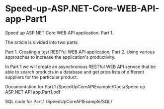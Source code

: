 # Speed-up-ASP.NET-Core-WEB-API-app-Part1
Speed up ASP.NET Core WEB API application. Part 1.

The article is divided into two parts:

Part 1. Creating a test RESTful WEB API application;
Part 2. Using various approaches to increase the application's productivity.

In Part 1 we will create an asynchronous RESTful WEB API service that be able to search products in a database and get price lists of different suppliers for the particular product.

Documentation for Part.1
/SpeedUpCoreAPIExample/Docs/Speed up ASP.NET API app.Part1.pdf

SQL code for Part.1
/SpeedUpCoreAPIExample/SQL/

